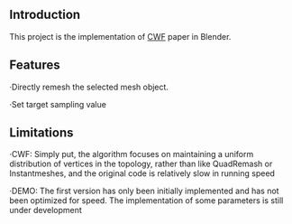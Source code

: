 ## Introduction

This project is the implementation of [CWF](https://github.com/Xrvitd/CWF) paper in Blender.

## Features

·Directly remesh the selected mesh object.

·Set target sampling value

## Limitations

·CWF: Simply put, the algorithm focuses on maintaining a uniform distribution of vertices in the topology, rather than like QuadRemash or Instantmeshes, and the original code is relatively slow in running speed

·DEMO: The first version has only been initially implemented and has not been optimized for speed. The implementation of some parameters is still under development
